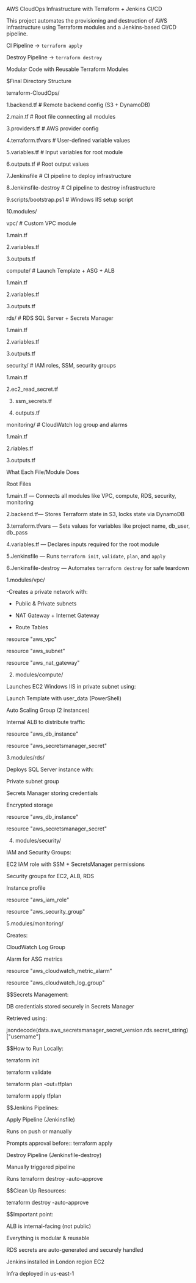 AWS CloudOps Infrastructure with Terraform + Jenkins CI/CD

This project automates the provisioning and destruction of AWS infrastructure using Terraform modules and a Jenkins-based CI/CD pipeline.


CI Pipeline → `terraform apply`  

Destroy Pipeline → `terraform destroy`  

Modular Code with Reusable Terraform Modules



$Final Directory Structure

terraform-CloudOps/

1.backend.tf # Remote backend config (S3 + DynamoDB)

2.main.tf # Root file connecting all modules

3.providers.tf # AWS provider config

4.terraform.tfvars # User-defined variable values

5.variables.tf # Input variables for root module

6.outputs.tf # Root output values

7.Jenkinsfile # CI pipeline to deploy infrastructure

8.Jenkinsfile-destroy # CI pipeline to destroy infrastructure

9.scripts/bootstrap.ps1 # Windows IIS setup script


10.modules/


vpc/ # Custom VPC module

 1.main.tf

 2.variables.tf

 3.outputs.tf


compute/ # Launch Template + ASG + ALB

 1.main.tf

 2.variables.tf

 3.outputs.tf

rds/ # RDS SQL Server + Secrets Manager

  1.main.tf

  2.variables.tf

  3.outputs.tf



security/ # IAM roles, SSM, security groups

  1.main.tf

  2.ec2_read_secret.tf

  3. ssm_secrets.tf

  4. outputs.tf



 monitoring/ # CloudWatch log group and alarms

  1.main.tf

  2.riables.tf

  3.outputs.tf





What Each File/Module Does

Root Files

1.main.tf — Connects all modules like VPC, compute, RDS, security, monitoring

2.backend.tf— Stores Terraform state in S3, locks state via DynamoDB

3.terraform.tfvars — Sets values for variables like project name, db_user, db_pass

4.variables.tf — Declares inputs required for the root module

5.Jenkinsfile — Runs `terraform init`, `validate`, `plan`, and `apply`

6.Jenkinsfile-destroy — Automates `terraform destroy` for safe teardown



 1.modules/vpc/

-Creates a private network with:

- Public & Private subnets

- NAT Gateway + Internet Gateway

- Route Tables


resource "aws_vpc" 

resource "aws_subnet" 

resource "aws_nat_gateway" 



2. modules/compute/


Launches EC2 Windows IIS in private subnet using:

Launch Template with user_data (PowerShell)

Auto Scaling Group (2 instances)

Internal ALB to distribute traffic



resource "aws_db_instance" 

resource "aws_secretsmanager_secret" 




3.modules/rds/


Deploys SQL Server instance with:

Private subnet group


Secrets Manager storing credentials

Encrypted storage


resource "aws_db_instance" 

resource "aws_secretsmanager_secret" 




4.  modules/security/


IAM and Security Groups:

EC2 IAM role with SSM + SecretsManager permissions

Security groups for EC2, ALB, RDS

Instance profile


resource "aws_iam_role" 

resource "aws_security_group" 



5.modules/monitoring/

Creates:

CloudWatch Log Group

Alarm for ASG metrics

resource "aws_cloudwatch_metric_alarm" 

resource "aws_cloudwatch_log_group" 



$$Secrets Management:

DB credentials stored securely in Secrets Manager

Retrieved using:

jsondecode(data.aws_secretsmanager_secret_version.rds.secret_string)["username"]


$$How to Run Locally:

terraform init

terraform validate

terraform plan -out=tfplan

terraform apply tfplan




$$Jenkins Pipelines:

Apply Pipeline (Jenkinsfile)

Runs on push or manually

Prompts approval before:: terraform apply


Destroy Pipeline (Jenkinsfile-destroy)


Manually triggered pipeline

Runs terraform destroy -auto-approve


$$Clean Up Resources:

terraform destroy -auto-approve



$$Important point:

ALB is internal-facing (not public)


Everything is modular & reusable


RDS secrets are auto-generated and securely handled


Jenkins installed in London region EC2

Infra deployed in us-east-1

